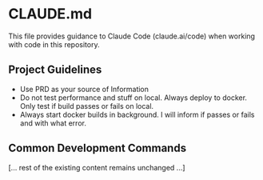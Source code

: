 # CLAUDE.md

This file provides guidance to Claude Code (claude.ai/code) when working with code in this repository.

## Project Guidelines
- Use PRD as your source of Information
- Do not test performance and stuff on local. Always deploy to docker. Only test if build passes or fails on local.
- Always start docker builds in background. I will inform if passes or fails and with what error.

## Common Development Commands

[... rest of the existing content remains unchanged ...]
